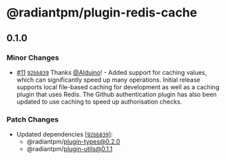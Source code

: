 # @radiantpm/plugin-redis-cache

## 0.1.0

### Minor Changes

-   [#11](https://github.com/RadiantPM/RadiantPM/pull/11) [`92bb839`](https://github.com/RadiantPM/RadiantPM/commit/92bb839607e731207231fa999cbcc564c308e23b) Thanks [@Alduino](https://github.com/Alduino)! - Added support for caching values, which can significantly speed up many operations. Initial release supports local file-based caching for development as well as a caching plugin that uses Redis. The Github authentication plugin has also been updated to use caching to speed up authorisation checks.

### Patch Changes

-   Updated dependencies [[`92bb839`](https://github.com/RadiantPM/RadiantPM/commit/92bb839607e731207231fa999cbcc564c308e23b)]:
    -   @radiantpm/plugin-types@0.2.0
    -   @radiantpm/plugin-utils@0.1.1
